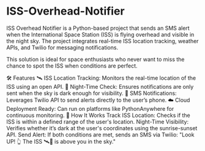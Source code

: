 # ISS-Overhead-Notifier

ISS Overhead Notifier is a Python-based project that sends an SMS alert when the International Space Station (ISS) is flying overhead and visible in the night sky. The project integrates real-time ISS location tracking, weather APIs, and Twilio for messaging notifications.

This solution is ideal for space enthusiasts who never want to miss the chance to spot the ISS when conditions are perfect.

🛠 Features
🛰 ISS Location Tracking: Monitors the real-time location of the ISS using an open API.
🌙 Night-Time Check: Ensures notifications are only sent when the sky is dark enough for visibility.
📲 SMS Notifications: Leverages Twilio API to send alerts directly to the user’s phone.
☁️ Cloud Deployment Ready: Can run on platforms like PythonAnywhere for continuous monitoring.
🚀 How It Works
Track ISS Location: Checks if the ISS is within a defined range of the user's location.
Night-Time Visibility: Verifies whether it’s dark at the user's coordinates using the sunrise-sunset API.
Send Alert: If both conditions are met, sends an SMS via Twilio:
"Look UP! 👆 The ISS 🛰🌙 is above you in the sky."



